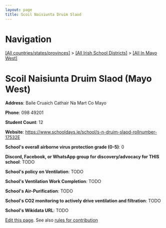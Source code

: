 ```yaml
---
layout: page
title: Scoil Naisiunta Druim Slaod
---
```

# Navigation

[[All countries/states/provinces]](../../..) > [[All Irish School Districts]](../..) > [[All In Mayo West]](..)

# Scoil Naisiunta Druim Slaod (Mayo West)

**Address**: Baile Cruaich Cathair Na Mart Co Mayo

**Phone**: 098 49201

**Student Count**: 12

**Website**: <https://www.schooldays.ie/school/s-n-druim-slaod-rollnumber-17532E>

**School's overall airborne virus protection grade (0-5)**: 0

**Discord, Facebook, or WhatsApp group for discovery/advocacy for THIS school**: TODO

**School's policy on Ventilation**: TODO

**School's Ventilation Work Completion**: TODO

**School's Air-Purification**: TODO

**School's CO2 monitoring to actively drive ventilation and filtration**: TODO

**School's Wikidata URL**: TODO


[Edit this page](https://github.com/ventilate-schools/Ireland/edit/main/./Mayo_West/Scoil_Naisiunta_Druim_Slaod.md). See also [rules for contribution](../../../contribution-rules/)
